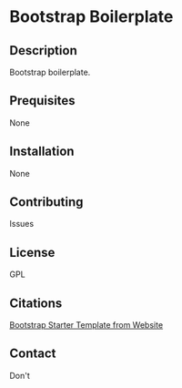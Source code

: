 # Bootstrap Boilerplate

## Description
Bootstrap boilerplate.

## Prequisites
None

## Installation 
None

## Contributing
Issues

## License
GPL

## Citations
[Bootstrap Starter Template from Website](https://getbootstrap.com/docs/4.6/getting-started/introduction/#starter-template)

## Contact
Don't